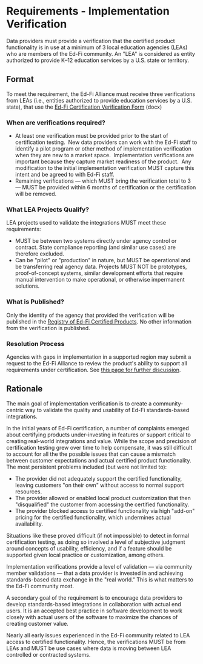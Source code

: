 # Requirements - Implementation Verification

Data providers must provide a verification that the certified product
functionality is in use at a minimum of 3 local education agencies (LEAs) who
are members of the Ed-Fi community. An "LEA" is considered as entity authorized
to provide K–12 education services by a U.S. state or territory.

## Format

To meet the requirement, the Ed-Fi Alliance must receive three verifications
from LEAs (i.e., entities authorized to provide education services by a U.S.
state), that use the [Ed-Fi Certification Verification
Form](https://edfi.atlassian.net/wiki/download/attachments/23695790/Ed-Fi+Certification+-+Implementation+Verification+Form.docx?version=4)
(docx)

### When are verifications required?

* At least one verification must be provided prior to the start of certification
  testing.  New data providers can work with the Ed-Fi staff to identify a pilot
  program or other method of implementation verification when they are new to a
  market space.  Implementation verifications are important because they capture
  market readiness of the product.  Any modification to the initial
  implementation verification MUST capture this intent and be agreed to with
  Ed-Fi staff.
* Remaining verifications — which MUST bring the verification total to 3 — MUST
  be provided within 6 months of certification or the certification will be
  removed.

### What LEA Projects Qualify?

LEA projects used to validate the integrations MUST meet these requirements:

* MUST be between two systems directly under agency control or contract. State
  compliance reporting (and similar use cases) are therefore excluded.
* Can be "pilot" or "production" in nature, but MUST be operational and be
  transferring real agency data. Projects MUST NOT be prototypes,
  proof-of-concept systems, similar development efforts that require manual
  intervention to make operational, or otherwise impermanent solutions.

### What is Published?

Only the identity of the agency that provided the verification will be published
in
the [Registry of Ed-Fi Certified Products](../registry-of-ed-fi-certified-products.mdx).
No other information from the verification is published.

### Resolution Process

Agencies with gaps in implementation in a supported region may submit a request
to the Ed-Fi Alliance to review the product's ability to support all
requirements under certification. See [this page for further
discussion](./requirements-product-availability-information.md).

## Rationale

The main goal of implementation verification is to create a community-centric
way to validate the quality and usability of Ed-Fi standards-based integrations.

In the initial years of Ed-Fi certification, a number of complaints emerged
about certifying products under-investing in features or support critical to
creating real-world integrations and value. While the scope and precision of
certification testing grew over time to help compensate, it was still difficult
to account for all the the possible issues that can cause a mismatch between
customer expectations and actual certified product functionality. The most
persistent problems included (but were not limited to):

* The provider did not adequately support the certified functionality, leaving
  customers "on their own" without access to normal support resources.
* The provider allowed or enabled local product customization that then
  "disqualified" the customer from accessing the certified functionality.
* The provider blocked access to certified functionality via high "add-on"
  pricing for the certified functionality, which undermines actual availability.

Situations like these proved difficult (if not impossible) to detect in formal
certification testing, as doing so involved a level of subjective judgment
around concepts of usability, efficiency, and if a feature should be supported
given local practice or customization, among others.

Implementation verifications provide a level of validation — via community
member validations — that a data provider is invested in and achieving
standards-based data exchange in the "real world." This is what matters to the
Ed-Fi community most.

A secondary goal of the requirement is to encourage data providers to develop
standards-based integrations in collaboration with actual end users. It is an
accepted best practice in software development to work closely with actual users
of the software to maximize the chances of creating customer value.

Nearly all early issues experienced in the Ed-Fi community related to LEA access
to certified functionality. Hence, the verifications MUST be from LEAs and MUST
be use cases where data is moving between LEA controlled or contracted systems.
